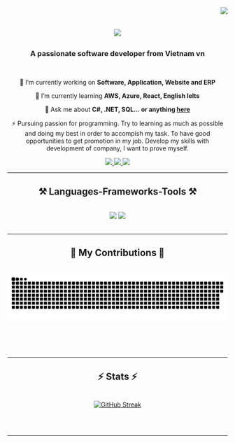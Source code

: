 <img align="right" src="https://visitor-badge.laobi.icu/badge?page_id=lai-nguyen-lm.lai-nguyen-lm" />

<h1 align="center">
    <img src="https://readme-typing-svg.herokuapp.com/?font=Righteous&size=35&center=true&vCenter=true&width=500&height=70&duration=4000&lines=Hi+There!+👋;+I'm+Lai+Nguyen+🤵;+I'm+From+Danang+City+🌇;" />
</h1>

<h3 align="center">A passionate software developer from Vietnam vn</h3>

<br/>

<div align="center">
 
 🔭 I’m currently working on **Software, Application, Website and ERP**
 
 🌱 I’m currently learning **AWS, Azure, React, English Ielts**

💬 Ask me about **C#, .NET, SQL... or anything [here](https://github.com/lai-nguyen-lm/lai-nguyen-lm/issues)**

⚡ Pursuing passion for programming. 
Try to learning as much as possible and doing my best in order to accompish my task. 
To have good opportunities to get promotion in my job. 
Develop my skills with development of company, I want to prove myself.

 </div>
 
<div align="center"> 
  <a href="/">
    <img src="https://img.shields.io/badge/Gmail-333333?style=for-the-badge&logo=gmail&logoColor=red" />
  </a>
  <a href="/" target="_blank">
    <img src="https://img.shields.io/badge/LinkedIn-0077B5?style=for-the-badge&logo=linkedin&logoColor=white" target="_blank" />
  </a>
  <a href="/" target="_blank">
      <img src="https://img.shields.io/badge/github-007acc?style=for-the-badge&logo=GitHub&logoColor=white" target="_blank" />
  </a>
</div>

 <hr/>
 
<h2 align="center">⚒️ Languages-Frameworks-Tools ⚒️</h2>
<br/>
<div align="center">
    <img src="https://skillicons.dev/icons?i=cs,java,nodejs,jquery,js,html,css,bootstrap,react,angular,mongodb,npm,rabbitmq,ts,git" />
    <img src="https://skillicons.dev/icons?i=visualstudio,vscode,dotnet,postgres,azure,redis,postman,bitbucket,github,jenkins,docker,nginx,notion" /><br>
</div>

<br/>
<hr/>

<div align="center">
  <h2>🐍 My Contributions 🐍</h2>
  <br>
  <img alt="snake eating my contributions" src="https://raw.githubusercontent.com/lai-nguyen-lm/lai-nguyen-lm/output/github-contribution-grid-snake.svg" />
  
  <br/><br/><br/>
</div>

<hr/>

<h2 align="center">⚡ Stats ⚡</h2>
<br>
<div align=center>
 <a href="https://git.io/streak-stats"><img src="https://github-readme-streak-stats.herokuapp.com?user=lai-nguyen-lm&theme=dark&hide_border=true&border_radius=10" alt="GitHub Streak" /></a>
</div>

<br/><br/>

<hr/>

<br/>
